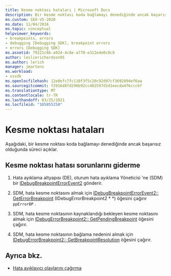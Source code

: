 ```yaml
---
title: Kesme noktası hataları | Microsoft Docs
description: Bir kesme noktası koda bağlamayı denediğinde ancak başarısız olduğunda ve kesme noktası hatalarını gidermeye çalıştığında işlem hakkında bilgi edinin.
ms.custom: SEO-VS-2020
ms.date: 11/04/2016
ms.topic: conceptual
helpviewer_keywords:
- breakpoints, errors
- debugging [Debugging SDK], breakpoint errors
- errors [Debugging SDK]
ms.assetid: 79221c6b-a924-4c8e-a778-e312e4e0c0c8
author: leslierichardson95
ms.author: lerich
manager: jmartens
ms.workload:
- vssdk
ms.openlocfilehash: 12e8efc7fc110f3f5c20c92d97cf3692094ef6aa
ms.sourcegitcommit: f2916d8fd296b92cc402597d1d1eecda4f6cccbf
ms.translationtype: MT
ms.contentlocale: tr-TR
ms.lasthandoff: 03/25/2021
ms.locfileid: "105055250"
---
```

# <a name="breakpoint-errors"></a>Kesme noktası hataları
Aşağıdaki, bir kesme noktası koda bağlamayı denediğinde ancak başarısız olduğunda süreci açıklar.

## <a name="troubleshoot-a-breakpoint-error"></a>Kesme noktası hatası sorunlarını giderme

1. Hata ayıklama altyapısı (DE), oturum hata ayıklama Yöneticisi 'ne (SDM) bir [IDebugBreakpointErrorEvent2](../../extensibility/debugger/reference/idebugbreakpointerrorevent2.md) gönderir.

2. SDM, hata kesme noktasını almak için [IDebugBreakpointErrorEvent2:: GetErrorBreakpoint](../../extensibility/debugger/reference/idebugbreakpointerrorevent2-geterrorbreakpoint.md) (IDebugErrorBreakpoint2 * *) öğesini çağırır `ppErrorBP` .

3. SDM, hata kesme noktasının kaynaklandığı bekleyen kesme noktasını almak için [IDebugErrorBreakpoint2:: GetPendingBreakpoint](../../extensibility/debugger/reference/idebugerrorbreakpoint2-getpendingbreakpoint.md) öğesini çağırır.

4. SDM, hata kesme noktasının bağlama nedenini almak için [IDebugErrorBreakpoint2:: GetBreakpointResolution](../../extensibility/debugger/reference/idebugerrorbreakpoint2-getbreakpointresolution.md) öğesini çağırır.

## <a name="see-also"></a>Ayrıca bkz.
- [Hata ayıklayıcı olaylarını çağırma](../../extensibility/debugger/calling-debugger-events.md)
